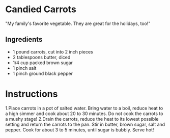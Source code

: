 # Candied Carrots

"My family's favorite vegetable. They are great for the holidays, too!"

## Ingredients

- 1 pound carrots, cut into 2 inch pieces
- 2 tablespoons butter, diced
- 1/4 cup packed brown sugar
- 1 pinch salt
- 1 pinch ground black pepper


# Instructions

1.Place carrots in a pot of salted water. Bring water to a boil, reduce heat to a high simmer and cook about 20 to 30 minutes. Do not cook the carrots to a mushy stage!
2.Drain the carrots, reduce the heat to its lowest possible setting and return the carrots to the pan. Stir in butter, brown sugar, salt and pepper. Cook for about 3 to 5 minutes, until sugar is bubbly. Serve hot!
